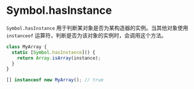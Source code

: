 # Symbol.hasInstance

`Symbol.hasInstance` 用于判断某对象是否为某构造器的实例。当其他对象使用 `instanceof` 运算符，判断是否为该对象的实例时，会调用这个方法。

```js
class MyArray {
  static [Symbol.hasInstance]() {
    return Array.isArray(instance);
  }
}

[] instanceof new MyArray(); // true
```
